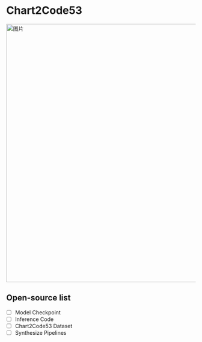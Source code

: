 # Chart2Code53
<img width="1196" height="686" alt="图片" src="https://github.com/user-attachments/assets/622140f8-7875-4090-8dfe-f0b397a34233" />

## Open-source list
- [ ] Model Checkpoint
- [ ] Inference Code
- [ ] Chart2Code53 Dataset
- [ ] Synthesize Pipelines
